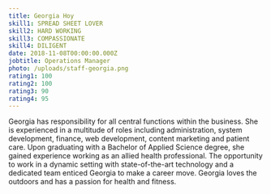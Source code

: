 ```yaml
---
title: Georgia Hoy
skill1: SPREAD SHEET LOVER
skill2: HARD WORKING
skill3: COMPASSIONATE
skill4: DILIGENT
date: 2018-11-08T00:00:00.000Z
jobtitle: Operations Manager
photo: /uploads/staff-georgia.png
rating1: 100
rating2: 100
rating3: 90
rating4: 95
---
```


Georgia has responsibility for all central functions within the business. She is experienced in a multitude of roles including administration, system development, finance, web development, content marketing and patient care. Upon graduating with a Bachelor of Applied Science degree, she gained experience working as an allied health professional. The opportunity to work in a dynamic setting with state-of-the-art technology and a dedicated team enticed Georgia to make a career move. Georgia loves the outdoors and has a passion for health and fitness.
